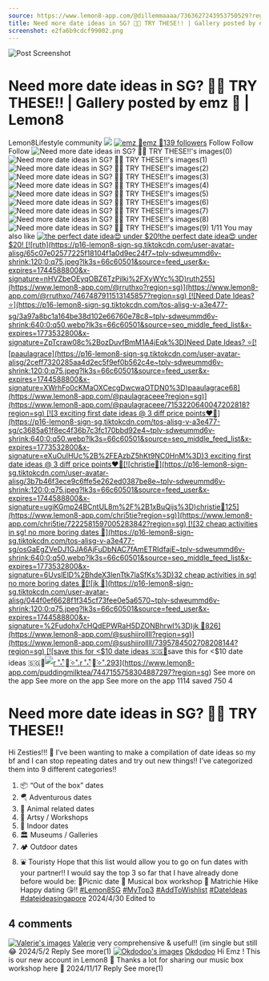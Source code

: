 ```yaml
---
source: https://www.lemon8-app.com/@dillemmaaaa/7363627243953750529?region=sg
title: Need more date ideas in SG? 🫶🏼 TRY THESE!! | Gallery posted by emz 🍓 | Lemon8
screenshot: e2fa6b9cdcf99002.png
---
```



![Post Screenshot](e2fa6b9cdcf99002.png)
# Need more date ideas in SG? 🫶🏼 TRY THESE!! | Gallery posted by emz 🍓 | Lemon8
[](https://www.lemon8-app.com/feed/foryou?region=sg)
Lemon8Lifestyle community
[](https://www.lemon8-app.com/search/sug?region=sg)![](https://lemon8.onelink.me/FMQw?pid=website_direct&af_force_dp=false&af_dp=snssdk2657%3A%2F%2Farticle_detail_page%3Fgroup_id%3D7363627243953750529%26pid%3Dwebsite_direct&retargeting=true&ab_version=73512074&af_web_dp=https%3A%2F%2Fplay.google.com%2Fstore%2Fapps%2Fdetails%3Fid%3Dcom.bd.nproject&amp_extra=%7B%22seo_page_id%22%3A%22533207757230374431%22%2C%22traffic_type%22%3A%22website_direct%22%2C%22web_id%22%3A%227481731474061641223%22%2C%22enter_position%22%3A%22smart_banner%22%2C%22enter_page_id%22%3A%227363627243953750529%22%2C%22enter_page_type%22%3A%22article%22%7D)
[![emz 🍓](https://p16-lemon8-sign-sg.tiktokcdn.com/user-avatar-alisg/340ff5bb5000d38d3ee9c0d61cf71329~tplv-sdweummd6v-shrink:120:0:q75.webp?lk3s=66c60501&source=feed_user&x-expires=1744588800&x-signature=RNME0rQvgPJkWzuxlu0AIcIh%2B44%3D)](https://www.lemon8-app.com/@dillemmaaaa?region=sg)[emz 🍓139 followers](https://www.lemon8-app.com/@dillemmaaaa?region=sg)
Follow
Follow
Follow
![Need more date ideas in SG? 🫶🏼 TRY THESE!!'s images\(0\)](https://p16-lemon8-sign-sg.tiktokcdn.com/tos-alisg-v-a3e477-sg/oINmCwAAEKIFIA3EkgJEMEbAtyFfDBAx9fqIkQ~tplv-sdweummd6v-wap-logo-v1:QGRpbGxlbW1hYWFh:1080:0.webp?lk3s=66c60501&source=wap_large_logo_image&x-expires=1744588800&x-signature=0IaWZ36%2B4Hv52sKTLlILCNGhfto%3D)
![Need more date ideas in SG? 🫶🏼 TRY THESE!!'s images\(1\)](https://p16-lemon8-sign-sg.tiktokcdn.com/tos-alisg-v-a3e477-sg/owEAwFIKyMbID3HAtfFCNo9xgQEWBAAIkmTfEF~tplv-sdweummd6v-wap-logo-v1:QGRpbGxlbW1hYWFh:1080:0.webp?lk3s=66c60501&source=wap_large_logo_image&x-expires=1744588800&x-signature=ZxtTS0sx1LCKQnxiqn3WLHVj1R4%3D)
![Need more date ideas in SG? 🫶🏼 TRY THESE!!'s images\(2\)](https://p16-lemon8-sign-sg.tiktokcdn.com/tos-alisg-v-a3e477-sg/oAkwKbyEAFtfAIrE8CFmE3ADgGQHABLIfNM9Ix~tplv-sdweummd6v-wap-logo-v1:QGRpbGxlbW1hYWFh:1080:0.webp?lk3s=66c60501&source=wap_large_logo_image&x-expires=1744588800&x-signature=T1%2FDrx4A%2FNY70%2FAfHZHmO%2FZHrak%3D)
![Need more date ideas in SG? 🫶🏼 TRY THESE!!'s images\(3\)](https://p16-lemon8-sign-sg.tiktokcdn.com/tos-alisg-v-a3e477-sg/okDwAQAKICIMfEEVIft39oxBJyOHNgkFAbEAFm~tplv-sdweummd6v-wap-logo-v1:QGRpbGxlbW1hYWFh:1080:0.webp?lk3s=66c60501&source=wap_large_logo_image&x-expires=1744588800&x-signature=Mj7YPybHR%2BuCSjQs8leRqmDvRIs%3D)
![Need more date ideas in SG? 🫶🏼 TRY THESE!!'s images\(4\)](https://p19-lemon8-sign-sg.tiktokcdn.com/tos-alisg-v-a3e477-sg/oIK2EbZMgyxtEEfImAIAFqFy9IBwQNf3CkAIDA~tplv-sdweummd6v-wap-logo-v1:QGRpbGxlbW1hYWFh:1080:0.webp?lk3s=66c60501&source=wap_large_logo_image&x-expires=1744588800&x-signature=i%2B3e9jsQRzoa%2BJWBU1OAd1sgKWU%3D)
![Need more date ideas in SG? 🫶🏼 TRY THESE!!'s images\(5\)](https://p16-lemon8-sign-sg.tiktokcdn.com/tos-alisg-v-a3e477-sg/ogI9JfNwIgrtDQAIAfxEEKCQ3BMFETlFmkybAA~tplv-sdweummd6v-wap-logo-v1:QGRpbGxlbW1hYWFh:1080:0.webp?lk3s=66c60501&source=wap_large_logo_image&x-expires=1744588800&x-signature=11uPSPwP9TQjwVZOawkCRmoRbNY%3D)
![Need more date ideas in SG? 🫶🏼 TRY THESE!!'s images\(6\)](https://p16-lemon8-sign-sg.tiktokcdn.com/tos-alisg-v-a3e477-sg/o4ABAfkFDBAmFAf9KwE3NLEIMCQIbKIgxptJyE~tplv-sdweummd6v-wap-logo-v1:QGRpbGxlbW1hYWFh:1080:0.webp?lk3s=66c60501&source=wap_large_logo_image&x-expires=1744588800&x-signature=pB3Htd7ctPkO%2BO492Ln2d7Gd59Y%3D)
![Need more date ideas in SG? 🫶🏼 TRY THESE!!'s images\(7\)](https://p16-lemon8-sign-sg.tiktokcdn.com/tos-alisg-v-a3e477-sg/o8WbiYIBeA2FVhgR7LkVujAIGeJeLDAIREAMbQ~tplv-sdweummd6v-wap-logo-v1:QGRpbGxlbW1hYWFh:1080:0.webp?lk3s=66c60501&source=wap_large_logo_image&x-expires=1744588800&x-signature=GfRoNOHovKuVaawlO2wT1axh7p8%3D)
![Need more date ideas in SG? 🫶🏼 TRY THESE!!'s images\(8\)](https://p16-lemon8-sign-sg.tiktokcdn.com/tos-alisg-v-a3e477-sg/owNCAIKfAw0mFBExEyIMt3kDgEq9QqAFbfM3IA~tplv-sdweummd6v-wap-logo-v1:QGRpbGxlbW1hYWFh:1080:0.webp?lk3s=66c60501&source=wap_large_logo_image&x-expires=1744588800&x-signature=5w3PtTkxcK7bSEA8GNzlKjpq49w%3D)
![Need more date ideas in SG? 🫶🏼 TRY THESE!!'s images\(9\)](https://p16-lemon8-sign-sg.tiktokcdn.com/tos-alisg-v-a3e477-sg/ogAIgExAtyfEmE3fwANMANITFkjD9CFKQbqBbI~tplv-sdweummd6v-wap-logo-v1:QGRpbGxlbW1hYWFh:1080:0.webp?lk3s=66c60501&source=wap_large_logo_image&x-expires=1744588800&x-signature=DW%2BCcbyW2WhEP0up%2BW1r0VXYx6Y%3D)
1/11
You may also like
[![the perfect date idea😍 under $20! ](https://p16-lemon8-sign-sg.tiktokcdn.com/tos-alisg-v-a3e477-sg/ocMfreAFenSVAQGPtejDfsQAJLsd1hnAFgIIMW~tplv-sdweummd6v-shrink:640:0:q50.webp?lk3s=66c60501&source=seo_middle_feed_list&x-expires=1773532800&x-signature=1poumyYYigRb8Cr2Pjnc3ip0ekk%3D)the perfect date idea😍 under $20! [![ruth](https://p16-lemon8-sign-sg.tiktokcdn.com/user-avatar-alisg/65c07e02577225f18104f1a0d9ec24f7~tplv-sdweummd6v-shrink:120:0:q75.jpeg?lk3s=66c60501&source=feed_user&x-expires=1744588800&x-signature=nHVZbeOEyqOBZ6TzPilki%2FXyWYc%3D)ruth255](https://www.lemon8-app.com/@rruthxo?region=sg)](https://www.lemon8-app.com/@rruthxo/7467487911513145857?region=sg)
[![Need Date Ideas? ⭐️](https://p16-lemon8-sign-sg.tiktokcdn.com/tos-alisg-v-a3e477-sg/3a97a8bc1a164be38d102e66760e78c8~tplv-sdweummd6v-shrink:640:0:q50.webp?lk3s=66c60501&source=seo_middle_feed_list&x-expires=1773532800&x-signature=ZpTcraw08c%2BozDuvfBmM1A4jEqk%3D)Need Date Ideas? ⭐️[![paaulagrace](https://p16-lemon8-sign-sg.tiktokcdn.com/user-avatar-alisg/2ceff7320285aa4d2ec5f9ef0b562c4e~tplv-sdweummd6v-shrink:120:0:q75.jpeg?lk3s=66c60501&source=feed_user&x-expires=1744588800&x-signature=XWrhFo0cKMaOXCecgDwcwaOTDN0%3D)paaulagrace68](https://www.lemon8-app.com/@paulagraceee?region=sg)](https://www.lemon8-app.com/@paulagraceee/7153220640047202818?region=sg)
[![3 exciting first date ideas @ 3 diff price points❤️‍🔥](https://p16-lemon8-sign-sg.tiktokcdn.com/tos-alisg-v-a3e477-sg/c3685a61f8ec4f36b7c3fc170bbd92e4~tplv-sdweummd6v-shrink:640:0:q50.webp?lk3s=66c60501&source=seo_middle_feed_list&x-expires=1773532800&x-signature=eXuOuIHUc%2B%2FEAzbZ5hKt9NC0HnM%3D)3 exciting first date ideas @ 3 diff price points❤️‍🔥[![christie🫧](https://p16-lemon8-sign-sg.tiktokcdn.com/user-avatar-alisg/3b7b46f3ece9c6ffe5e262ed0387be8e~tplv-sdweummd6v-shrink:120:0:q75.jpeg?lk3s=66c60501&source=feed_user&x-expires=1744588800&x-signature=ugiKGmp24BCntUL8m%2F%2B1xBuQijs%3D)christie🫧125](https://www.lemon8-app.com/chri5tie?region=sg)](https://www.lemon8-app.com/chri5tie/7222581597005283842?region=sg)
[![32 cheap activities in sg! no more boring dates 🤩](https://p16-lemon8-sign-sg.tiktokcdn.com/tos-alisg-v-a3e477-sg/osGaEgZVeDJ1GJA6AjFuDbNAC7fAmETRIdfajE~tplv-sdweummd6v-shrink:640:0:q50.webp?lk3s=66c60501&source=seo_middle_feed_list&x-expires=1773532800&x-signature=6UvslElD%2BhdeX3lenTtk7laSfKs%3D)32 cheap activities in sg! no more boring dates 🤩[![jk 🐷](https://p16-lemon8-sign-sg.tiktokcdn.com/user-avatar-alisg/044f0ef6628f1f345cf73fee0e5a6570~tplv-sdweummd6v-shrink:120:0:q75.jpeg?lk3s=66c60501&source=feed_user&x-expires=1744588800&x-signature=%2Fudohx7cHQdEPWRaH5DZONBhrwI%3D)jk 🐷826](https://www.lemon8-app.com/@sushiirollll?region=sg)](https://www.lemon8-app.com/@sushiirollll/7395784502708208144?region=sg)
[![save this for <$10 date ideas 🇸🇬🤗](https://p16-lemon8-sign-sg.tiktokcdn.com/tos-alisg-v-a3e477-sg/o4BbaibPivzYTB1IIAAokkqAPZZBBMyBsEwPA~tplv-sdweummd6v-shrink:640:0:q50.webp?lk3s=66c60501&source=seo_middle_feed_list&x-expires=1773532800&x-signature=tr2XcLi0eXyt5o395lUvNFaFNM4%3D)save this for <$10 date ideas 🇸🇬🤗[![r ˚˖𓍢ִ໋🌷͙֒✧˚.](https://p16-lemon8-sign-sg.tiktokcdn.com/user-avatar-alisg/f794a1a097c11830e72744c5a03097f3~tplv-sdweummd6v-shrink:120:0:q75.jpeg?lk3s=66c60501&source=feed_user&x-expires=1744588800&x-signature=lO5xoEqgdTeE3FSMLlEgtt09qMo%3D)r ˚˖𓍢ִ໋🌷͙֒✧˚.293](https://www.lemon8-app.com/puddingmilktea?region=sg)](https://www.lemon8-app.com/puddingmilktea/7447155758304887297?region=sg)
See more on the app
See more on the app
See more on the app
1114 saved
750
4
# Need more date ideas in SG? 🫶🏼 TRY THESE!!
Hi Zesties!!! 🍋
I’ve been wanting to make a compilation of date ideas so my bf and I can stop repeating dates and try out new things!!
I’ve categorized them into 9 different categories!! 
1. 📦 “Out of the box” dates
2. 🪂 Adventurous dates
3. 🐶 Animal related dates
4. 🎨 Artsy / Workshops
5. 🍿 Indoor dates
6. 🏛️ Museums / Galleries
7. 🏕️ Outdoor dates 
8. ⛲️ Touristy 
Hope that this list would allow you to go on fun dates with your partner!! 
I would say the top 3 so far that I have already done before would be:
🥇Picnic date 
🥈 Musical box workshop
🥉 Matrichie Hike
Happy dating 😘!!
[#Lemon8SG](https://www.lemon8-app.com/topic/7072348837645451266?region=sg) [#MyTop3](https://www.lemon8-app.com/topic/7207644737619116034?region=sg) [#AddToWishlist](https://www.lemon8-app.com/topic/7340916794481246210?region=sg) [#DateIdeas](https://www.lemon8-app.com/topic/7096839720113618946?region=sg) [#dateideasingapore](https://www.lemon8-app.com/topic/7140851738139394050?region=sg)
2024/4/30 Edited to
## 4 comments
[![Valerie's images](https://p16-sign-sg.lemon8cdn.com/user-avatar-alisg/83870ff4608720707791e22dd357a12b~tplv-sdweummd6v-shrink:1200:0:q75.webp?lk3s=d32e6450&source=ui_avatar&x-expires=1744588800&x-signature=2WTdj8fGcRcJ8wLORjR5kd0g6gs%3D)](https://www.lemon8-app.com/valeriefang_?region=sg)
[Valerie](https://www.lemon8-app.com/valeriefang_?region=sg)
very comprehensive & useful!! (im single but still 😂
2024/5/2
Reply
See more(1)
[![Okdodoo's images](https://p16-sign-sg.lemon8cdn.com/user-avatar-alisg/413f4c7e78b126b916cba8ae930cb532~tplv-sdweummd6v-shrink:1200:0:q75.webp?lk3s=d32e6450&source=ui_avatar&x-expires=1744588800&x-signature=m0ZsAqGM%2Fh4E6m8%2BLKlVZXCDSB8%3D)](https://www.lemon8-app.com/okdodoo?region=sg)
[Okdodoo](https://www.lemon8-app.com/okdodoo?region=sg)
Hi Emz ! This is our new account in Lemon8 🙂 Thanks a lot for sharing our music box workshop here 🙂
2024/11/17
Reply
See more(1)
#